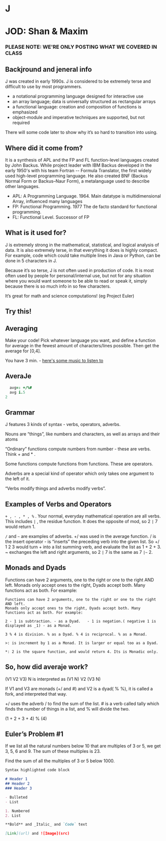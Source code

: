 # J
# JOD: Shan & Maxim

### **PLEASE NOTE: WE'RE ONLY POSTING WHAT WE COVERED IN CLASS**

## Backjround and jeneral info

J was created in early 1990s.
J is considered to be extremely terse and difficult to use by most programmers.

- a notational programming language designed for interactive use
- an array language; data is universally structured as rectangular arrays 
- a functional language: creation and composition of functions is emphasized 
- object-module and imperative techniques are supported, but not required

 There will some code later to show why it’s so hard to transition into using. 

## Where did it come from? 

It is a synthesis of APL and the FP and FL function-level languages created by John Backus. While project leader with IBM Backus developed in the early 1950's with his team Fortran -- Formula Translator, the first widely used high-level programming language. He also created BNF (Backus Normal Form or Backus–Naur Form), a metalanguage used to describe other languages. 

- APL: A Programming Language. 1964. Main datatype is multidimensional Array, influenced many languages
- FP: Functional Programming. 1977  The de facto standard for functional programming. 
- FL: Functional Level. Successor of FP

## What is it used for?	

J is extremely strong in the mathematical, statistical, and logical analysis of data. It is also extremely terse, in that everything it does is highly compact. For example, code which could take multiple lines in Java or Python, can be done in 5 characters in J.

Because it’s so terse, J is not often used in production of code. It is most often used by people for personal/internal use, but not for any situation where you would want someone to be able to read or speak it, simply because there is so much info in so few characters.

It’s great for math and science computations! (eg Project Euler)

## Try this!
## Averaging

Make your code! Pick whatever language you want, and define a function for average in the fewest amount of characters/lines possible. Then get the average for [0,4].

You have 3 min. - [here's some music to listen to](https://www.youtube.com/watch?v=bNiRqE4vudA)

## AveraJe

```j
  avg=: +/%#
  avg i.5
2
```

## Grammar

J features 3 kinds of syntax - verbs, operators, adverbs.

Nouns are “things”, like numbers and characters, as well as arrays and their atoms

“Ordinary” functions compute numbers from number - these are verbs. Think + and * . 

Some functions compute functions from functions. These are operators. 

Adverbs are a special kind of operator which only takes one argument to the left of it. 

“Verbs modify things and adverbs modify verbs”.

## Examples of Verbs and Operators

`+ , - , * , %` . Your normal, everyday mathematical operation are all verbs. This includes `|` , the residue function. It does the opposite of mod, so 2 `|` 7 would return 1. 

`/` and `~` are examples of adverbs. +/ was used in the average function. / is the insert operator - is “inserts” the preceding verb into the given list. So +/ 1 2 3 would turn + into a list summing verb, and evaluate the list as 1 + 2 + 3. ~ exchanges the left and right arguments, so 2 `|` 7 is the same as 7 `|~` 2. 

## Monads and Dyads 

Functions can have 2 arguments, one to the right or one to the right AND left. Monads only accept ones to the right, Dyads accept both. Many functions act as both. For example: 

```
Functions can have 2 arguments, one to the right or one to the right AND left.
Monads only accept ones to the right, Dyads accept both. Many functions act as both. For example: 

2 - 1 is subtraction. - as a Dyad.   - 1 is negation.( negative 1 is displayed as _1) - as a Monad.
 
3 % 4 is division. % as a Dyad. % 4 is reciprocal. % as a Monad. 

>: is increment by 1 as a Monad. It is larger or equal too as a Dyad.

*: 2 is the square function, and would return 4. Its is Monadic only. 
```
## So, how did averaje work?

(V1 V2 V3) N is interpreted as (V1 N) V2 (V3 N) 

If V1 and V3 are monads (+/ and #) and V2 is a dyad( % %), it is called a fork, and interpreted that way. 

+/ uses the adverb / to find the sum of the list. # is a verb called tally which finds the number of things in a list, and % will divide the two. 

(1 + 2 + 3 + 4) % (4)

## Euler’s Problem #1

If we list all the natural numbers below 10 that are multiples of 3 or 5, we get 3, 5, 6 and 9. The sum of these multiples is 23.

Find the sum of all the multiples of 3 or 5 below 1000.








```markdown
Syntax highlighted code block

# Header 1
## Header 2
### Header 3

- Bulleted
- List

1. Numbered
2. List

**Bold** and _Italic_ and `Code` text

[Link](url) and ![Image](src)
```
